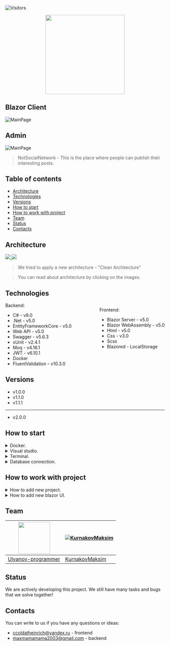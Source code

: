 ![Visitors](http://estruyf-github.azurewebsites.net/api/VisitorHit?user=KurnakovMaksim&repo=NotSocialNetwork&countColor=%237B1E7A)

<div align="center">

<img src="ImgForReadme/MainImages/Logo.png" width="250" />

</div>

## Blazor Client
![MainPage](ImgForReadme/MainImages/MainPageInUI.png)

## Admin
![MainPage](ImgForReadme/MainImages/AdminPanel.png)

> NotSocialNetwork - This is the place where people can publish their interesting posts.

## Table of contents
* [Architecture](#architecture)
* [Technologies](#technologies)
* [Versions](#versions)
* [How to start](#how-to-start)
* [How to work with project](#how-to-work-with-project)
* [Team](#team)
* [Status](#status)
* [Contacts](#contacts)

## Architecture

<a href="https://docs.microsoft.com/en-us/dotnet/architecture/modern-web-apps-azure/common-web-application-architectures" >
 <img src="https://docs.microsoft.com/en-us/dotnet/architecture/modern-web-apps-azure/media/image5-9.png" />
</a>
<a href="https://blog.cleancoder.com/uncle-bob/2012/08/13/the-clean-architecture.html">
 <img src="https://blog.cleancoder.com/uncle-bob/images/2012-08-13-the-clean-architecture/CleanArchitecture.jpg" />
</a>

> We tried to apply a new architecture - "Clean Architecture"

> You can read about architecture by clicking on the images.

## Technologies

<div style="text-align:left;">

<div style="float:right;">

Frontend:
* Blazor Server - v5.0
* Blazor WebAssembly - v5.0
* Html - v5.0
* Css - v3.0
* Scss
* Blazored - LocalStorage

</div>

Backend:
* C# - v9.0
* .Net - v5.0
* EntityFrameworkCore - v5.0
* Web API - v5.0
* Swagger - v5.6.3
* xUnit - v2.4.1
* Moq - v4.16.1
* JWT - v6.10.1
* Docker
* FluentValidation - v10.3.0

</div>


## Versions

* v1.0.0
* v1.1.0
* v1.1.1

---

* v2.0.0

## How to start


<details>
    <summary>Docker.</summary>

### Create certificate:
* Create certificate (Edit "YourPassword" to your password)
```
dotnet dev-certs https -ep $env:USERPROFILE\.aspnet\https\NotSocialNetwork.API.pfx -p YourPassword
```
* Set your certificate in secrets
```
dotnet user-secrets set "Kestrel:Certificates:Development:Password" "YourPassword" -p Src/Presentation/NotSocialNetwork.API/
```

### Run docker:
```
docker-compose build
docker-compose up
```

| Application 	    | URL |
|------------------ | -------------------------------------- |
| NotSocialNetwork.API  | https://localhost:5001/swagger/index.html |
| NotSocialNetwork.API  | http://localhost:5000/swagger/index.html |
| Ms Sql Server  | Server=localhost;User Id=SA;Password=<YourStrong!Passw0rddD> Database=NotSocialNetworkDB; |

</details>

<details>
    <summary>Visual studio.</summary>

* In the main root of the project open properties
* Choose Multiple startup projects
* Choose NotSocialNetwork.API (start) and NotSocialNetwork.BlazorServer.Server (start), as shown in the screenshot:
![MultipleStartupProjects](ImgForReadme/StartProject/MultipleStartupProjects.png)
* Start project

| Application 	    | URL |
|------------------ | -------------------------------------- |
| NotSocialNetwork.API  | https://localhost:44353/swagger/index.html |
| NotSocialNetwork.BlazorWasm.WebUI  | https://localhost:44316/BlazorClient |
| NotSocialNetwork.BlazorWasm.WebUIAdmin  | https://localhost:44316/Admin |

</details>

<details>
    <summary>Terminal.</summary>

### 1 Install .net 5 https://dotnet.microsoft.com/download/dotnet/5.0
### 2 Create certificate (Edit "YourPassword" to your password)

```
dotnet dev-certs https --clean
dotnet dev-certs https -ep $env:USERPROFILE\.aspnet\https\NotSocialNetwork.API.pfx -p YourPassword
dotnet dev-certs https --trust
```

### 3 Edit path in Src\Presentation\NotSocialNetwork.WebShared\Helpers\HttpHelper

``` CS
public class HttpHelper
{
    internal const string API_ADDRESS = "https://localhost:5001/api/";
```

### 4 Run projects

NotSocialNetwork.API
```
dotnet run -p .\Src\Presentation\NotSocialNetwork.API\NotSocialNetwork.API.csproj
```
NotSocialNetwork.BlazorServer.Server
```
dotnet run -p .\Src\Presentation\NotSocialNetwork.BlazorServer.Server\NotSocialNetwork.BlazorServer.Server.csproj
```

| Application 	    | URL |
|------------------ | -------------------------------------- |
| NotSocialNetwork.API  | https://localhost:5001/swagger/index.html |
| NotSocialNetwork.BlazorWasm.WebUI  | https://localhost:3001/BlazorClient |
| NotSocialNetwork.BlazorWasm.WebUIAdmin  | https://localhost:3001/Admin |

</details>

<details>
    <summary>Database connection.</summary>
    
You can run the project without a database, as we initially use InMemoryDatabase, but if you need a database, follow the instructions:
* Src / Presentation / NotSocialNetwork.API / Startup.cs change in the ConfigureServices method:

For VS or dotnet commands:
``` csharp
// In-memory database.
//ConfigureInMemoryDatabase(services);
// Real database.
ConfigureProductionServices(services);
// Real database for docker.
//ConfigureProductionServicesForDocker(services);
```
For docker:
``` csharp
// In-memory database.
//ConfigureInMemoryDatabase(services);
// Real database.
//ConfigureProductionServices(services);
// Real database for docker.
ConfigureProductionServicesForDocker(services);
```

* Src / Presentation / NotSocialNetwork.API / Program.cs change in the Main method:
``` csharp
var host = CreateHostBuilder(args).Build();

using (var scope = host.Services.CreateScope())
{
    var services = scope.ServiceProvider;
    var appDbContext = services.GetRequiredService<AppDbContext>();
    DefaultImagesInit.AddTestImage(appDbContext);
    DefaultUsersInit.AddAdmin(appDbContext);
}

#region Memory data (Hide if using real database)
//using (var scope = host.Services.CreateScope())
//{
//    var services = scope.ServiceProvider;
//    var appDbContext = services.GetRequiredService<AppDbContext>();
//    TestDataInit.AddTestData(appDbContext);
//}
#endregion

host.Run();
```
* In the main root of the project, open a console (cmd or other)
* Check that you have everything by entering as in the screenshot:
```
dotnet ef
```
![DotnetEf](ImgForReadme/StartProject/DotnetEf.png)

> if something went wrong, read https://docs.microsoft.com/en-us/ef/core/cli/dotnet and return to the previous point

* enter:
```
dotnet ef database update -p .\Src\Infrastructure\NotSocialNetwork.DBContexts\ -s .\Src\Presentation\NotSocialNetwork.API\
```

* Start project

</details>

## How to work with project

<details>
    <summary>How to add new project.</summary>

> For example we can add new Framework in project

```
dotnet new projectType -o Src/Infrastructure/NotSocialNetwork.YourProjectName
```

```
dotnet sln add Src/Infrastructure/NotSocialNetwork.YourProjectName
```

</details>

<details>
    <summary>How to add new blazor UI.</summary>

> For example we can add new Identity project

### 1 Add new project by instruction "How to add new project"
### 2 Add new method in Src/Presentation/NotSocialNetwork.BlazorServer.Server/Startup.cs

``` csharp
private void ConnectIdentityApp(IApplicationBuilder app)
{
    app.MapWhen(ctx => ctx.Request.Path.StartsWithSegments("/Identity"), identity =>
    {
        identity.UseBlazorFrameworkFiles("/Identity");
        identity.UseStaticFiles();

        identity.UseRouting();
        identity.UseEndpoints(endpoints =>
        {
            endpoints.MapControllers();
            endpoints.MapFallbackToFile("Identity/{*path:nonfile}", "Identity/index.html");
        });
    });
}

```

### 3 Connect in Configure method
### 4 Add name in csproj
``` xml
<Project Sdk="Microsoft.NET.Sdk.BlazorWebAssembly">

  <PropertyGroup>
    <TargetFramework>net5.0</TargetFramework>
    <StaticWebAssetBasePath>Identity</StaticWebAssetBasePath> <!-->Here<!-->
  </PropertyGroup>
```
### 5 Add base in index.html
``` html
<base href="/Identity/" />
```

> Now you can call project by https://localhost:----/Identity

</details>

## Team
<img src="https://avatars.githubusercontent.com/u/66691708" width="100" height="100"/> | [![KurnakovMaksim](https://avatars.githubusercontent.com/u/59327306?v=3&s=100)](https://github.com/KurnakovMaksim)
--- | --- |
[Ulyanov-programmer](https://github.com/Ulyanov-programmer) | [KurnakovMaksim](https://github.com/KurnakovMaksim)

## Status
We are actively developing this project. We still have many tasks and bugs that we solve together!

## Contacts
You can write to us if you have any questions or ideas:
* ccoldatheinrich@yandex.ru - frontend
* maxmamamama2003@gmail.com - backend
